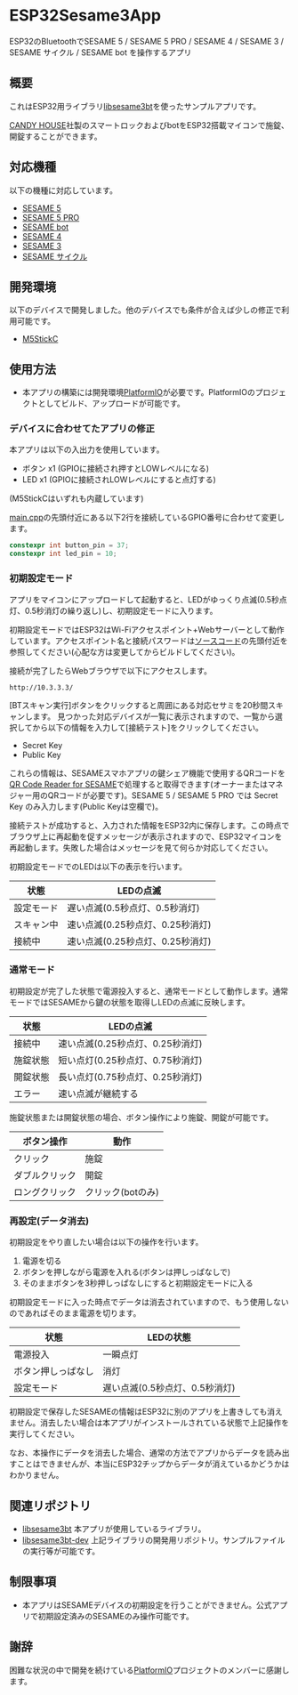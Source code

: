 # ESP32Sesame3App
ESP32のBluetoothでSESAME 5 / SESAME 5 PRO / SESAME 4 / SESAME 3 / SESAME サイクル / SESAME bot を操作するアプリ

## 概要
これはESP32用ライブラリ[libsesame3bt](http://github.com/homy-newfs8/libsesame3bt)を使ったサンプルアプリです。

[CANDY HOUSE](https://jp.candyhouse.co/)社製のスマートロックおよびbotをESP32搭載マイコンで施錠、開錠することができます。

## 対応機種
以下の機種に対応しています。
- [SESAME 5](https://jp.candyhouse.co/products/sesame5)
- [SESAME 5 PRO](https://jp.candyhouse.co/products/sesame5-pro)
- [SESAME bot](https://jp.candyhouse.co/products/sesame3-bot)
- [SESAME 4](https://jp.candyhouse.co/products/sesame4)
- [SESAME 3](https://jp.candyhouse.co/products/sesame3)
- [SESAME サイクル](https://jp.candyhouse.co/products/sesame3-bike)

## 開発環境
以下のデバイスで開発しました。他のデバイスでも条件が合えば少しの修正で利用可能です。
- [M5StickC](https://www.switch-science.com/catalog/6350/)

## 使用方法
- 本アプリの構築には開発環境[PlatformIO](https://platformio.org/)が必要です。PlatformIOのプロジェクトとしてビルド、アップロードが可能です。

### デバイスに合わせてたアプリの修正
本アプリは以下の入出力を使用しています。
- ボタン x1 (GPIOに接続され押すとLOWレベルになる)
- LED x1 (GPIOに接続されLOWレベルにすると点灯する)

(M5StickCはいずれも内蔵しています)

[main.cpp](src/main.cpp)の先頭付近にある以下2行を接続しているGPIO番号に合わせて変更します。

```C++
constexpr int button_pin = 37;
constexpr int led_pin = 10;
```

### 初期設定モード
アプリをマイコンにアップロードして起動すると、LEDがゆっくり点滅(0.5秒点灯、0.5秒消灯の繰り返し)し、初期設定モードに入ります。

初期設定モードではESP32はWi-Fiアクセスポイント+Webサーバーとして動作しています。アクセスポイント名と接続パスワードは[ソースコード](src/SettingServer.cpp)の先頭付近を参照してください(心配な方は変更してからビルドしてください)。

接続が完了したらWebブラウザで以下にアクセスします。

```
http://10.3.3.3/
```

[BTスキャン実行]ボタンをクリックすると周囲にある対応セサミを20秒間スキャンします。
見つかった対応デバイスが一覧に表示されますので、一覧から選択してから以下の情報を入力して[接続テスト]をクリックしてください。

- Secret Key
- Public Key

これらの情報は、SESAMEスマホアプリの鍵シェア機能で使用するQRコードを[QR Code Reader for SESAME](https://sesame-qr-reader.vercel.app/)で処理すると取得できます(オーナーまたはマネジャー用のQRコードが必要です)。SESAME 5 / SESAME 5 PRO では Secret Key のみ入力します(Public Keyは空欄で)。

接続テストが成功すると、入力された情報をESP32内に保存します。この時点でブラウザ上に再起動を促すメッセージが表示されますので、ESP32マイコンを再起動します。失敗した場合はメッセージを見て何らか対応してください。

初期設定モードでのLEDは以下の表示を行います。

|状態|LEDの点滅|
|----|---------|
|設定モード|遅い点滅(0.5秒点灯、0.5秒消灯)|
|スキャン中|速い点滅(0.25秒点灯、0.25秒消灯)|
|接続中|速い点滅(0.25秒点灯、0.25秒消灯)|

### 通常モード
初期設定が完了した状態で電源投入すると、通常モードとして動作します。通常モードではSESAMEから鍵の状態を取得しLEDの点滅に反映します。

|状態|LEDの点滅|
|----|---------|
|接続中|速い点滅(0.25秒点灯、0.25秒消灯)|
|施錠状態|短い点灯(0.25秒点灯、0.75秒消灯)|
|開錠状態|長い点灯(0.75秒点灯、0.25秒消灯)|
|エラー|速い点滅が継続する|

施錠状態または開錠状態の場合、ボタン操作により施錠、開錠が可能です。

|ボタン操作|動作|
|-|-|
|クリック|施錠|
|ダブルクリック|開錠|
|ロングクリック|クリック(botのみ)|

### 再設定(データ消去)
初期設定をやり直したい場合は以下の操作を行います。

1. 電源を切る
1. ボタンを押しながら電源を入れる(ボタンは押しっぱなしで)
1. そのままボタンを3秒押しっぱなしにすると初期設定モードに入る

初期設定モードに入った時点でデータは消去されていますので、もう使用しないのであればそのまま電源を切ります。

|状態|LEDの状態|
|-|-|
|電源投入|一瞬点灯|
|ボタン押しっぱなし|消灯|
|設定モード|遅い点滅(0.5秒点灯、0.5秒消灯)|

初期設定で保存したSESAMEの情報はESP32に別のアプリを上書きしても消えません。消去したい場合は本アプリがインストールされている状態で上記操作を実行してください。

なお、本操作にデータを消去した場合、通常の方法でアプリからデータを読み出すことはできませんが、本当にESP32チップからデータが消えているかどうかはわかりません。

## 関連リポジトリ
- [libsesame3bt](https://github.com/homy-newfs8/libsesame3bt)
本アプリが使用しているライブラリ。
- [libsesame3bt-dev](https://github.com/homy-newfs8/libsesame3bt-dev)
上記ライブラリの開発用リポジトリ。サンプルファイルの実行等が可能です。

## 制限事項
- 本アプリはSESAMEデバイスの初期設定を行うことができません。公式アプリで初期設定済みのSESAMEのみ操作可能です。

## 謝辞
困難な状況の中で開発を続けている[PlatformIO](https://platformio.org/)プロジェクトのメンバーに感謝します。
